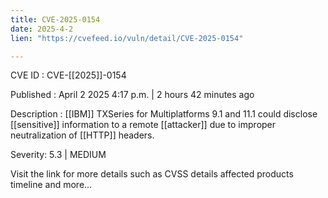 ```yaml
---
title: CVE-2025-0154
date: 2025-4-2
lien: "https://cvefeed.io/vuln/detail/CVE-2025-0154"

---
```


CVE ID : CVE-[[2025]]-0154

Published :  April 2
2025
4:17 p.m. | 2 hours
42 minutes ago

Description :  [[IBM]] TXSeries for Multiplatforms 9.1 and 11.1 could disclose  [[sensitive]] information to a remote  [[attacker]] due to improper neutralization of  [[HTTP]] headers.

Severity: 5.3 | MEDIUM

Visit the link for more details
such as CVSS details
affected products
timeline
and more...
